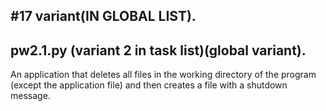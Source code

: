 #17 variant(IN GLOBAL LIST).
---
pw2.1.py (variant 2 in task list)(global variant).
---
An application that deletes all files in the working directory of the program (except the application file) and then creates a file with a shutdown message. 
